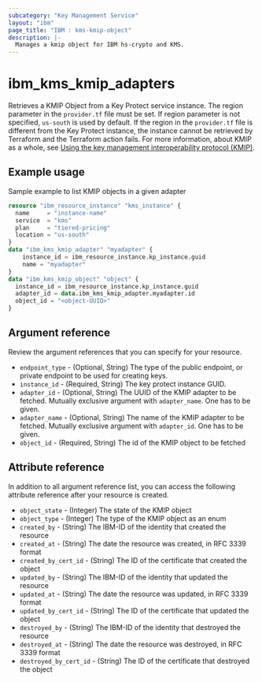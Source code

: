 ```yaml
---
subcategory: "Key Management Service"
layout: "ibm"
page_title: "IBM : kms-kmip-object"
description: |-
  Manages a kmip object for IBM hs-crypto and KMS.
---
```


# ibm_kms_kmip_adapters
Retrieves a KMIP Object from a Key Protect service instance. The region parameter in the `provider.tf` file must be set. If region parameter is not specified, `us-south` is used by default. If the region in the `provider.tf` file is different from the Key Protect instance, the instance cannot be retrieved by Terraform and the Terraform action fails.
For more information, about KMIP as a whole, see [Using the key management interoperability protocol (KMIP)](https://cloud.ibm.com/docs/key-protect?topic=key-protect-kmip&interface=ui).


## Example usage 
Sample example to list KMIP objects in a given adapter

```terraform
resource "ibm_resource_instance" "kms_instance" {
  name     = "instance-name"
  service  = "kms"
  plan     = "tiered-pricing"
  location = "us-south"
}
data "ibm_kms_kmip_adapter" "myadapter" {
    instance_id = ibm_resource_instance.kp_instance.guid
    name = "myadapter"
}
data "ibm_kms_kmip_object" "object" {
  instance_id = ibm_resource_instance.kp_instance.guid
  adapter_id = data.ibm_kms_kmip_adapter.myadapter.id
  object_id = "<object-UUID>"
}
```


## Argument reference
Review the argument references that you can specify for your resource. 

- `endpoint_type` - (Optional, String) The type of the public endpoint, or private endpoint to be used for creating keys.
- `instance_id` - (Required, String) The key protect instance GUID.
- `adapter_id` - (Optional, String) The UUID of the KMIP adapter to be fetched. Mutually exclusive argument with `adapter_name`. One has to be given.
- `adapter_name` - (Optional, String) The name of the KMIP adapter to be fetched. Mutually exclusive argument with `adapter_id`. One has to be given.
- `object_id` - (Required, String) The id of the KMIP object to be fetched

## Attribute reference
In addition to all argument reference list, you can access the following attribute reference after your resource is created.

- `object_state` - (Integer) The state of the KMIP object
- `object_type` - (Integer) The type of the KMIP object as an enum
- `created_by` - (String) The IBM-ID of the identity that created the resource
- `created_at` - (String) The date the resource was created, in RFC 3339 format
- `created_by_cert_id` - (String) The ID of the certificate that created the object
- `updated_by` - (String) The IBM-ID of the identity that updated the resource
- `updated_at` - (String) The date the resource was updated, in RFC 3339 format
- `updated_by_cert_id` - (String) The ID of the certificate that updated the object
- `destroyed_by` - (String) The IBM-ID of the identity that destroyed the resource
- `destroyed_at` - (String) The date the resource was destroyed, in RFC 3339 format
- `destroyed_by_cert_id` - (String) The ID of the certificate that destroyed the object